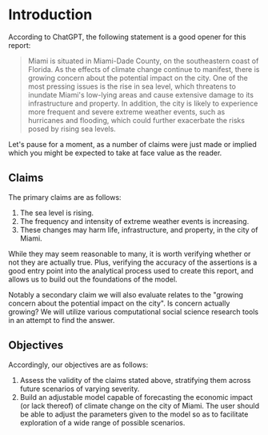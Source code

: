 # Introduction

According to ChatGPT, the following statement is a good opener for this report:

> Miami is situated in Miami-Dade County, on the southeastern coast of Florida. As the effects of climate change continue to manifest, there is growing concern about the potential impact on the city. One of the most pressing issues is the rise in sea level, which threatens to inundate Miami's low-lying areas and cause extensive damage to its infrastructure and property. In addition, the city is likely to experience more frequent and severe extreme weather events, such as hurricanes and flooding, which could further exacerbate the risks posed by rising sea levels.

Let's pause for a moment, as a number of claims were just made or implied which you might be expected to take at face value as the reader.

## Claims

The primary claims are as follows:

1. The sea level is rising.
2. The frequency and intensity of extreme weather events is increasing.
3. These changes may harm life, infrastructure, and property, in the city of Miami.

While they may seem reasonable to many, it is worth verifying whether or not they are actually true. Plus, verifying the accuracy of the assertions is a good entry point into the analytical process used to create this report, and allows us to build out the foundations of the model.

Notably a secondary claim we will also evaluate relates to the "growing concern about the potential impact on the city". Is concern actually growing? We will utilize various computational social science research tools in an attempt to find the answer.

## Objectives

Accordingly, our objectives are as follows:

1. Assess the validity of the claims stated above, stratifying them across future scenarios of varying severity.
2. Build an adjustable model capable of forecasting the economic impact (or lack thereof) of climate change on the city of Miami. The user should be able to adjust the parameters given to the model so as to facilitate exploration of a wide range of possible scenarios.
